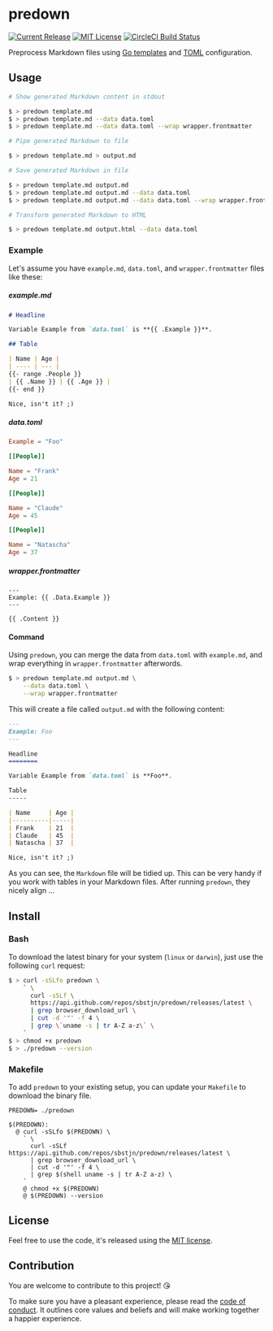 # predown

[![Current Release](https://badgen.now.sh/github/release/sbstjn/predown)](https://github.com/sbstjn/predown/releases)
[![MIT License](https://badgen.now.sh/badge/License/MIT/blue)](https://github.com/sbstjn/predown/blob/master/LICENSE.md)
[![CircleCI Build Status](https://badgen.now.sh/circleci/github/sbstjn/predown)](https://circleci.com/gh/sbstjn/predown)

Preprocess Markdown files using [Go templates](https://golang.org/pkg/text/template/) and [TOML](https://github.com/toml-lang/toml) configuration.

## Usage

```bash
# Show generated Markdown content in stdout

$ > predown template.md
$ > predown template.md --data data.toml
$ > predown template.md --data data.toml --wrap wrapper.frontmatter

# Pipe generated Markdown to file

$ > predown template.md > output.md

# Save generated Markdown in file

$ > predown template.md output.md
$ > predown template.md output.md --data data.toml
$ > predown template.md output.md --data data.toml --wrap wrapper.frontmatter

# Transform generated Markdown to HTML

$ > predown template.md output.html --data data.toml
```

### Example

Let's assume you have `example.md`, `data.toml`, and `wrapper.frontmatter` files like these:

##### example.md

```markdown
# Headline

Variable Example from `data.toml` is **{{ .Example }}**.

## Table

| Name | Age |
| ---- | --- |
{{- range .People }}
| {{ .Name }} | {{ .Age }} |
{{- end }}

Nice, isn't it? ;)
````

##### data.toml

```toml
Example = "Foo"

[[People]]

Name = "Frank"
Age = 21

[[People]]

Name = "Claude"
Age = 45

[[People]]

Name = "Natascha"
Age = 37
```

##### wrapper.frontmatter

```frontmatter
---
Example: {{ .Data.Example }}
---

{{ .Content }}
```

#### Command

Using `predown`, you can merge the data from `data.toml` with `example.md`, and wrap everything in `wrapper.frontmatter` afterwords.

```bash
$ > predown template.md output.md \
    --data data.toml \
    --wrap wrapper.frontmatter
```

This will create a file called `output.md` with the following content:

```markdown
---
Example: Foo
---

Headline
========

Variable Example from `data.toml` is **Foo**.

Table
-----

| Name     | Age |
|----------|-----|
| Frank    | 21  |
| Claude   | 45  |
| Natascha | 37  |

Nice, isn't it? ;)
```

As you can see, the `Markdown` file will be tidied up. This can be very handy if you work with tables in your Markdown files. After running `predown`, they nicely align …

## Install

### Bash

To download the latest binary for your system (`linux` or `darwin`), just use the following `curl` request:

```bash
$ > curl -sSLfo predown \
    ` \
      curl -sSLf \
      https://api.github.com/repos/sbstjn/predown/releases/latest \
      | grep browser_download_url \
      | cut -d '"' -f 4 \
      | grep \`uname -s | tr A-Z a-z\` \
    `
$ > chmod +x predown
$ > ./predown --version
```

### Makefile

To add `predown` to your existing setup, you can update your `Makefile` to download the binary file.

```make
PREDOWN= ./predown

$(PREDOWN):
  @ curl -sSLfo $(PREDOWN) \
    ` \
      curl -sSLf https://api.github.com/repos/sbstjn/predown/releases/latest \
      | grep browser_download_url \
      | cut -d '"' -f 4 \
      | grep $(shell uname -s | tr A-Z a-z) \
    `
    @ chmod +x $(PREDOWN)
    @ $(PREDOWN) --version
```

## License

Feel free to use the code, it's released using the [MIT license](LICENSE.md).

## Contribution

You are welcome to contribute to this project! 😘 

To make sure you have a pleasant experience, please read the [code of conduct](CODE_OF_CONDUCT.md). It outlines core values and beliefs and will make working together a happier experience.
